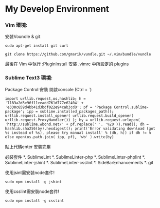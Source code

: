 My Develop Environment
===============

<h3>Vim 環境:</h3>

安裝Voundle & git
``` shell
sudo apt-get install git curl
``` 

``` shell
git clone https://github.com/gmarik/vundle.git ~/.vim/bundle/vundle
```

最後在 Vim 中執行 :PluginInstall 安裝 .vimrc 中所設定的 plugins

<h3>Sublime Text3 環境:</h3>


Package Control 安裝
開啟console (Ctrl + `)

```
import urllib.request,os,hashlib; h = '7183a2d3e96f11eeadd761d777e62404' + 'e330c659d4bb41d3bdf022e94cab3cd0'; pf = 'Package Control.sublime-package'; ipp = sublime.installed_packages_path(); urllib.request.install_opener( urllib.request.build_opener( urllib.request.ProxyHandler()) ); by = urllib.request.urlopen( 'http://sublime.wbond.net/' + pf.replace(' ', '%20')).read(); dh = hashlib.sha256(by).hexdigest(); print('Error validating download (got %s instead of %s), please try manual install' % (dh, h)) if dh != h else open(os.path.join( ipp, pf), 'wb' ).write(by)
```

貼上代碼enter
安裝完畢

必裝套件
*. Sub­limeLin­t
*. SublimeLinter-php
*. SublimeLinter-phplint
*. SublimeLinter-jshint
*. SublimeLinter-csslint
*. SideBarEnhancements
*. git


使用jsint需安裝node套件!

``` shell
sudo npm install -g jshint
```

使用csslint需安裝node套件!

``` shell
sudo npm install -g csslint
```
